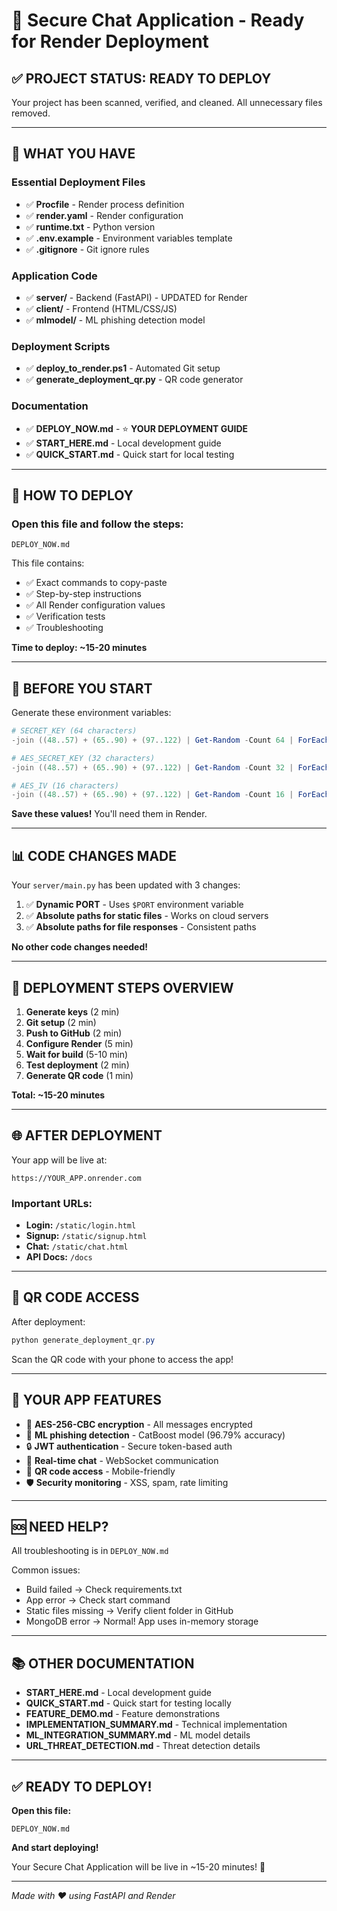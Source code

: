 # 🚀 Secure Chat Application - Ready for Render Deployment

## ✅ PROJECT STATUS: READY TO DEPLOY

Your project has been scanned, verified, and cleaned. All unnecessary files removed.

---

## 📁 WHAT YOU HAVE

### Essential Deployment Files
- ✅ **Procfile** - Render process definition
- ✅ **render.yaml** - Render configuration
- ✅ **runtime.txt** - Python version
- ✅ **.env.example** - Environment variables template
- ✅ **.gitignore** - Git ignore rules

### Application Code
- ✅ **server/** - Backend (FastAPI) - UPDATED for Render
- ✅ **client/** - Frontend (HTML/CSS/JS)
- ✅ **mlmodel/** - ML phishing detection model

### Deployment Scripts
- ✅ **deploy_to_render.ps1** - Automated Git setup
- ✅ **generate_deployment_qr.py** - QR code generator

### Documentation
- ✅ **DEPLOY_NOW.md** - ⭐ **YOUR DEPLOYMENT GUIDE**
- ✅ **START_HERE.md** - Local development guide
- ✅ **QUICK_START.md** - Quick start for local testing

---

## 🚀 HOW TO DEPLOY

### Open this file and follow the steps:
```
DEPLOY_NOW.md
```

This file contains:
- ✅ Exact commands to copy-paste
- ✅ Step-by-step instructions
- ✅ All Render configuration values
- ✅ Verification tests
- ✅ Troubleshooting

**Time to deploy: ~15-20 minutes**

---

## 🔑 BEFORE YOU START

Generate these environment variables:

```powershell
# SECRET_KEY (64 characters)
-join ((48..57) + (65..90) + (97..122) | Get-Random -Count 64 | ForEach-Object {[char]$_})

# AES_SECRET_KEY (32 characters)
-join ((48..57) + (65..90) + (97..122) | Get-Random -Count 32 | ForEach-Object {[char]$_})

# AES_IV (16 characters)
-join ((48..57) + (65..90) + (97..122) | Get-Random -Count 16 | ForEach-Object {[char]$_})
```

**Save these values!** You'll need them in Render.

---

## 📊 CODE CHANGES MADE

Your `server/main.py` has been updated with 3 changes:

1. ✅ **Dynamic PORT** - Uses `$PORT` environment variable
2. ✅ **Absolute paths for static files** - Works on cloud servers
3. ✅ **Absolute paths for file responses** - Consistent paths

**No other code changes needed!**

---

## 🎯 DEPLOYMENT STEPS OVERVIEW

1. **Generate keys** (2 min)
2. **Git setup** (2 min)
3. **Push to GitHub** (2 min)
4. **Configure Render** (5 min)
5. **Wait for build** (5-10 min)
6. **Test deployment** (2 min)
7. **Generate QR code** (1 min)

**Total: ~15-20 minutes**

---

## 🌐 AFTER DEPLOYMENT

Your app will be live at:
```
https://YOUR_APP.onrender.com
```

### Important URLs:
- **Login:** `/static/login.html`
- **Signup:** `/static/signup.html`
- **Chat:** `/static/chat.html`
- **API Docs:** `/docs`

---

## 📱 QR CODE ACCESS

After deployment:
```powershell
python generate_deployment_qr.py
```

Scan the QR code with your phone to access the app!

---

## 🎯 YOUR APP FEATURES

- 🔐 **AES-256-CBC encryption** - All messages encrypted
- 🤖 **ML phishing detection** - CatBoost model (96.79% accuracy)
- 🔒 **JWT authentication** - Secure token-based auth
- 💬 **Real-time chat** - WebSocket communication
- 📱 **QR code access** - Mobile-friendly
- 🛡️ **Security monitoring** - XSS, spam, rate limiting

---

## 🆘 NEED HELP?

All troubleshooting is in `DEPLOY_NOW.md`

Common issues:
- Build failed → Check requirements.txt
- App error → Check start command
- Static files missing → Verify client folder in GitHub
- MongoDB error → Normal! App uses in-memory storage

---

## 📚 OTHER DOCUMENTATION

- **START_HERE.md** - Local development guide
- **QUICK_START.md** - Quick start for testing locally
- **FEATURE_DEMO.md** - Feature demonstrations
- **IMPLEMENTATION_SUMMARY.md** - Technical implementation
- **ML_INTEGRATION_SUMMARY.md** - ML model details
- **URL_THREAT_DETECTION.md** - Threat detection details

---

## ✅ READY TO DEPLOY!

**Open this file:**
```
DEPLOY_NOW.md
```

**And start deploying!**

Your Secure Chat Application will be live in ~15-20 minutes! 🎉

---

*Made with ❤️ using FastAPI and Render*
